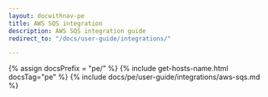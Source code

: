 ```yaml
---
layout: docwithnav-pe
title: AWS SQS integration
description: AWS SQS integration guide
redirect_to: "/docs/user-guide/integrations/"

---
```


{% assign docsPrefix = "pe/" %}
{% include get-hosts-name.html docsTag="pe" %}
{% include docs/pe/user-guide/integrations/aws-sqs.md %}
